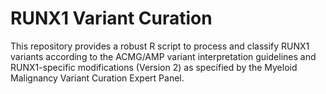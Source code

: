 # RUNX1 Variant Curation

This repository provides a robust R script to process and classify RUNX1 variants according to the ACMG/AMP variant interpretation guidelines and RUNX1-specific modifications (Version 2) as specified by the Myeloid Malignancy Variant Curation Expert Panel.

